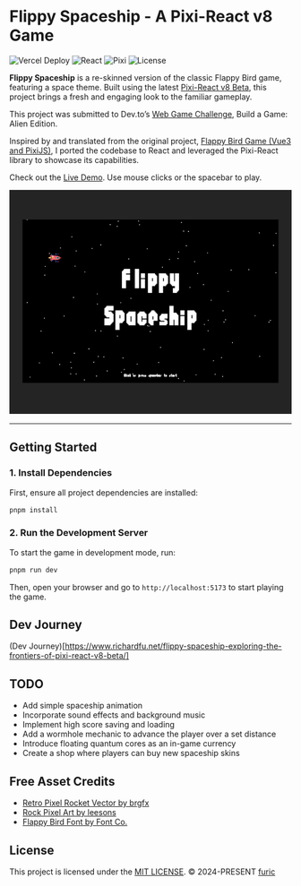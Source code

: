# Flippy Spaceship - A Pixi-React v8 Game

![Vercel Deploy](https://deploy-badge.vercel.app/vercel/flippy-spaceship) ![React](https://img.shields.io/badge/react-v18.3.1-85d9f7.svg) ![Pixi](https://img.shields.io/badge/pixi-v8.4.1-df3062.svg) ![License](https://img.shields.io/badge/license-MIT-greeen)

**Flippy Spaceship** is a re-skinned version of the classic Flappy Bird game, featuring a space theme. Built using the latest [Pixi-React v8 Beta](https://github.com/pixijs/pixi-react/tree/beta), this project brings a fresh and engaging look to the familiar gameplay.

This project was submitted to Dev.to’s [Web Game Challenge](https://dev.to/challenges/webgame), Build a Game: Alien Edition.

Inspired by and translated from the original project, [Flappy Bird Game (Vue3 and PixiJS)](https://github.com/hairyf/vue3-pixi-flappy-bird/tree/main), I ported the codebase to React and leveraged the Pixi-React library to showcase its capabilities.

Check out the [Live Demo](https://flippy-spaceship.vercel.app). Use mouse clicks or the spacebar to play.

<p align="center">
  <img src="./public/screenshots/1.png" height="400px">
</p>

---

## Getting Started

### 1. Install Dependencies
First, ensure all project dependencies are installed:

```bash
pnpm install
```

### 2. Run the Development Server
To start the game in development mode, run:

```bash
pnpm run dev
```

Then, open your browser and go to `http://localhost:5173` to start playing the game.

## Dev Journey
(Dev Journey)[https://www.richardfu.net/flippy-spaceship-exploring-the-frontiers-of-pixi-react-v8-beta/]


## TODO
- Add simple spaceship animation
- Incorporate sound effects and background music
- Implement high score saving and loading
- Add a wormhole mechanic to advance the player over a set distance
- Introduce floating quantum cores as an in-game currency
- Create a shop where players can buy new spaceship skins


## Free Asset Credits

- [Retro Pixel Rocket Vector by brgfx](https://www.freepik.com/free-vector/retro-pixel-rocket-vector_50448014.htm)
- [Rock Pixel Art by leesons](https://www.cleanpng.com/png-clip-art-rock-portable-network-graphics-computer-i-6940406/)
- [Flappy Bird Font by Font Co.](https://www.fontspace.com/flappy-bird-font-f21349)


## License

This project is licensed under the [MIT LICENSE](./LICENSE).
© 2024-PRESENT [furic](https://github.com/furic)
